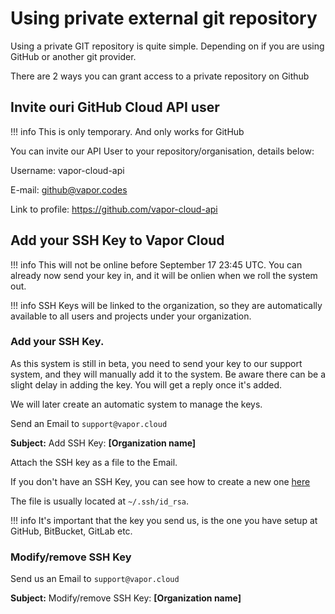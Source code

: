 # Using private external git repository

Using a private GIT repository is quite simple. Depending on if you are using GitHub or another git provider.

There are 2 ways you can grant access to a private repository on Github

## Invite ouri GitHub Cloud API user

!!! info
    This is only temporary. And only works for GitHub

You can invite our API User to your repository/organisation, details below:

Username: vapor-cloud-api

E-mail: github@vapor.codes

Link to profile: https://github.com/vapor-cloud-api

## Add your SSH Key to Vapor Cloud

!!! info
    This will not be online before September 17 23:45 UTC. You can already now send your key in, and it will be onlien when we roll the system out.

!!! info
    SSH Keys will be linked to the organization, so they are automatically available to all users and projects under your organization.

### Add your SSH Key.

As this system is still in beta, you need to send your key to our support system, and they will manually add it to the system. Be aware there can be a slight delay in adding the key. You will get a reply once it's added.

We will later create an automatic system to manage the keys.

Send an Email to `support@vapor.cloud`

**Subject:** Add SSH Key: **[Organization name]**

Attach the SSH key as a file to the Email.

If you don't have an SSH Key, you can see how to create a new one [here](https://help.github.com/articles/generating-a-new-ssh-key-and-adding-it-to-the-ssh-agent/)

The file is usually located at `~/.ssh/id_rsa`.

!!! info
    It's important that the key you send us, is the one you have setup at GitHub, BitBucket, GitLab etc.

### Modify/remove SSH Key

Send us an Email to `support@vapor.cloud`

**Subject:** Modify/remove SSH Key: **[Organization name]**
